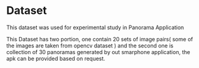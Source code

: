 # Dataset
This dataset was used for experimental study in Panorama Application

This Dataset has two portion, one contain 20 sets of image pairs( some of the images are taken from opencv dataset ) and the second one is collection of 30 panoramas generated by out smarphone application, the apk can be provided based on request. 
